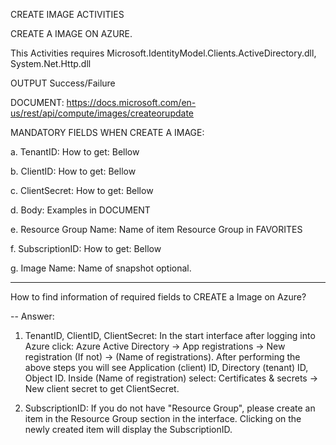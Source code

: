 CREATE IMAGE ACTIVITIES

CREATE A IMAGE ON AZURE.

This Activities requires Microsoft.IdentityModel.Clients.ActiveDirectory.dll, System.Net.Http.dll

OUTPUT Success/Failure

DOCUMENT: https://docs.microsoft.com/en-us/rest/api/compute/images/createorupdate

MANDATORY FIELDS WHEN CREATE A IMAGE:

a. TenantID: How to get: Bellow

b. ClientID: How to get: Bellow

c. ClientSecret: How to get: Bellow

d. Body: Examples in DOCUMENT

e. Resource Group Name: Name of item Resource Group in FAVORITES

f. SubscriptionID: How to get: Bellow

g. Image Name: Name of snapshot optional.

-------------------------------------------

How to find information of required fields to CREATE a Image on Azure?

-- Answer:
 
1. TenantID, ClientID, ClientSecret: In the start interface after logging into Azure click: Azure Active Directory -> App registrations -> New registration (If not) -> (Name of registrations). 
After performing the above steps you will see Application (client) ID, Directory (tenant) ID, Object ID.
Inside (Name of registration) select: Certificates & secrets -> New client secret to get ClientSecret.

2. SubscriptionID: If you do not have "Resource Group", please create an item in the Resource Group section in the interface. Clicking on the newly created item will display the SubscriptionID.
